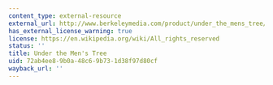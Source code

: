 ```yaml
---
content_type: external-resource
external_url: http://www.berkeleymedia.com/product/under_the_mens_tree/
has_external_license_warning: true
license: https://en.wikipedia.org/wiki/All_rights_reserved
status: ''
title: Under the Men's Tree
uid: 72ab4ee8-9b0a-48c6-9b73-1d38f97d80cf
wayback_url: ''
---
```


